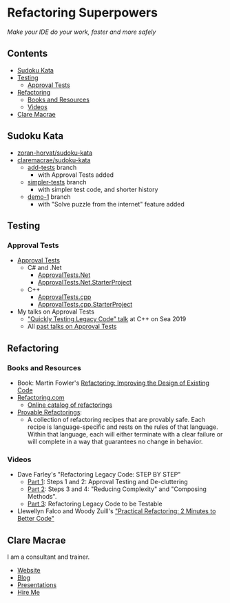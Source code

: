 <a id="top"></a>

# Refactoring Superpowers

_Make your IDE do your work, faster and more safely_

<!-- toc -->
## Contents

  * [Sudoku Kata](#sudoku-kata)
  * [Testing](#testing)
    * [Approval Tests](#approval-tests)
  * [Refactoring](#refactoring)
    * [Books and Resources](#books-and-resources)
    * [Videos](#videos)
  * [Clare Macrae](#clare-macrae)<!-- endToc -->

## Sudoku Kata

* [zoran-horvat/sudoku-kata](https://github.com/zoran-horvat/sudoku-kata)
* [claremacrae/sudoku-kata](https://github.com/claremacrae/sudoku-kata)
    * [add-tests](https://github.com/claremacrae/sudoku-kata/tree/add-tests) branch
      * with Approval Tests added
    * [simpler-tests](https://github.com/claremacrae/sudoku-kata/tree/simpler-tests) branch
      * with simpler test code, and shorter history
    * [demo-1](https://github.com/claremacrae/sudoku-kata/tree/demo-1) branch
      * with "Solve puzzle from the internet" feature added

## Testing

### Approval Tests

* [Approval Tests](https://approvaltests.com)
    * C# and .Net
        * [ApprovalTests.Net](https://github.com/approvals/ApprovalTests.Net)
        * [ApprovalTests.Net.StarterProject](https://github.com/approvals/ApprovalTests.Net.StarterProject)
    * C++
        * [ApprovalTests.cpp](https://github.com/approvals/ApprovalTests.cpp)
        * [ApprovalTests.cpp.StarterProject](https://github.com/approvals/ApprovalTests.cpp.StarterProject)
* My talks on Approval Tests
    * ["Quickly Testing Legacy Code" talk](https://www.youtube.com/watch?v=dtm8V3TIB6k) at C++ on Sea 2019
    * All [past talks on Approval Tests](https://claremacrae.co.uk/conferences/presentations_by_topic.html#testing-legacy-c-code-with-approval-tests)

## Refactoring

### Books and Resources

* Book: Martin Fowler's [Refactoring: Improving the Design of Existing Code](https://martinfowler.com/books/refactoring.html)
* [Refactoring.com](https://refactoring.com)
    * [Online catalog of refactorings](https://refactoring.com/catalog/)
* [Provable Refactorings](https://github.com/digdeeproots/provable-refactorings):
    * A collection of refactoring recipes that are provably safe. Each recipe is language-specific and rests on the rules of that language. Within that language, each will either terminate with a clear failure or will complete in a way that guarantees no change in behavior.

### Videos

* Dave Farley's "Refactoring Legacy Code: STEP BY STEP"
  * [Part 1](https://youtu.be/p-oWHEfXEVs): Steps 1 and 2: Approval Testing and De-cluttering
  * [Part 2](https://youtu.be/NCjwUptCaLU): Steps 3 and 4: "Reducing Complexity" and "Composing Methods".
  * [Part 3](https://youtu.be/3iirETgRaRc): Refactoring Legacy Code to be Testable
* Llewellyn Falco and Woody Zuill's ["Practical Refactoring: 2 Minutes to Better Code"](https://youtu.be/aWiwDdx_rdo)

## Clare Macrae

I am a consultant and trainer.

* [Website](https://claremacrae.co.uk)
* [Blog](https://claremacrae.co.uk/blog/)
* [Presentations](https://claremacrae.co.uk/conferences/presentations.html)
* [Hire Me](https://claremacrae.co.uk/consulting/hire_me.html)
